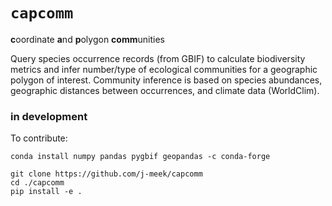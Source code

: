 # `capcomm`
**c**oordinate **a**nd **p**olygon **comm**unities

Query species occurrence records (from GBIF) to calculate biodiversity metrics and infer number/type of ecological communities for a geographic polygon of interest. Community inference is based on species abundances, geographic distances between occurrences, and climate data (WorldClim).

### in development

To contribute:
```
conda install numpy pandas pygbif geopandas -c conda-forge

git clone https://github.com/j-meek/capcomm
cd ./capcomm
pip install -e .
```